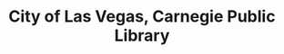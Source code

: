 ---
layout: repo
title: "City of Las Vegas, Carnegie Public Library"
id: 23902
permalink: repos/23902/
---